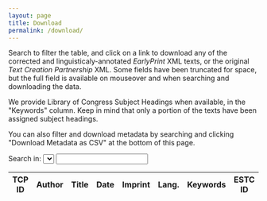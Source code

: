 ```yaml
---
layout: page
title: Download
permalink: /download/
---
```


Search to filter the table, and click on a link to download any of the corrected and linguisticaly-annotated *EarlyPrint* XML texts, or the original *Text Creation Partnership* XML. Some fields have been truncated for space, but the full field is available on mouseover and when searching and downloading the data.

We provide Library of Congress Subject Headings when available, in the "Keywords" column. Keep in mind that only a portion of the texts have been assigned subject headings.

You can also filter and download metadata by searching and clicking "Download Metadata as CSV" at the bottom of this page.

<form class="fr">
  <label>Search in:</label>
  <select id="metadataSelect"></select>
  <input type="text" id="metadataInput" />
</form>
<table id="metadataTable" class="display compact">
  <thead>
    <tr class="header">
      <th>TCP ID</th>
      <th>Author</th>
      <th>Title</th>
      <th>Date</th>
      <th>Imprint</th>
      <!-- <th>Signatures</th> -->
      <th>Lang.</th>
      <th>Keywords</th>
      <!-- <th>Proquest ID</th> -->
      <th>ESTC ID</th>
      <th>STC No.</th>
      <!-- <th>Thomason Tracts No.</th> -->
      <!-- <th>Download</th> -->
    </tr>
  </thead>
  <tbody></tbody>
</table>


<script src="/assets/tools/js/jquery-1.11.0.min.js?v=1500"></script><script src="/assets/tools/js/jquery-1.11.0.min.js?v=1500"></script>
<link rel="stylesheet" type="text/css" href="https://cdn.datatables.net/v/dt/dt-1.10.20/b-1.6.1/b-html5-1.6.1/datatables.min.css"/>
<script type="text/javascript" src="https://cdn.datatables.net/v/dt/dt-1.10.20/b-1.6.1/b-html5-1.6.1/datatables.min.js"></script>
<script type="text/javascript" src="//cdn.datatables.net/plug-ins/1.10.20/dataRender/ellipsis.js"></script>
<script>
var columns = [
  { data: 0,
    name: 'TCP ID',
    render: function(data, type, row) {
      var list = data.split(/ ; |, no\. /);
      var textId = list[2].replace(')','');
      if (type === 'display') {
        if (list[1] === 'phase 1') {
          return `<div>${ textId }</div><div><a href='https://bitbucket.org/shcdemo/${ textId.slice(0,3) }/raw/master/${ textId }.xml' target='_blank'>EP XML</a></div><div><a href='https://raw.githubusercontent.com/textcreationpartnership/${textId}/master/${textId}.xml' target='_blank'>TCP XML</a></div>`
        } else { return `${ textId }\n(Available 01/2021)` }
      } else { return textId; }
    },
    width: '75px'
  },
  { data: 3,
    name: 'Author',
    width: '15%'
    },
  { data: 4,
    name: 'Title',
    render: $.fn.dataTable.render.ellipsis( 115, true ),
    width: '30%'
    },
  { data: 6,
    name: 'Date'
    },
  { data: 5,
    name: 'Imprint',
    render: $.fn.dataTable.render.ellipsis( 50, true ),
    width: '20%'
    },
  { data: 7,
    name: 'Lang.'
    },
  { data: 8,
    name: 'Keywords',
    render: $.fn.dataTable.render.ellipsis( 50, true ),
    width: '15%'
    },
  { data: 1,
    name: 'ESTC ID',
    render: function(data, type, row) {
      if (data !== '') {
        if (data.indexOf('ESTC') !== -1) {
          var estc = data.split(' ')[1];
        } else { var estc = data; }
        if (type !== 'display') {
          return estc
        } else {
          return `<a href="http://estc.bl.uk/${estc}" target="_blank">${estc}</a>`
        }
      } else {
        return data
      }
    }
    },
  { data: 2,
    name: 'STC No.'
    }
]
$(document).ready( function () {
  columns.forEach(col => {
    if (col.name !== 'Download') {
      var option = $("<option></option>").val(col.name).text(col.name);
      $('#metadataSelect').append(option);
    }
    });

  console.time("generateTable")
  var table = $('#metadataTable').DataTable({
    ajax: {
      url: "/assets/flatmetadata.json",
      dataSrc: ''
      },
    pageLength: 25,
    deferRender: true,
    autoWidth: false,
    dom: "liBptiBpr",
    buttons: [ {extend: "csv", text: "Download Metadata as CSV", filename: "earlyprint_metadata", exportOptions: {orthogonal: 'filter'} } ],
    columns: columns,
    "initComplete": function(settings, json) {
      console.timeEnd("generateTable");
    }
    });
  var col = "TCP ID";
  $('#metadataSelect').on('change', function() {
    col = this.value;
    table.search('').columns().search( '' ).column(`${col}:name`).search( $('#metadataInput').val() ).draw();
  });
  $('#metadataInput').on( 'keyup', function () {
    table.column(`${col}:name`).search( this.value ).draw();
  });

} );
</script>
